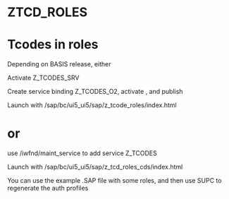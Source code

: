 # ZTCD_ROLES
Tcodes in roles
===============
Depending on BASIS release, either 

Activate Z_TCODES_SRV

Create service binding Z_TCODES_O2, activate , and publish

Launch with /sap/bc/ui5_ui5/sap/z_tcode_roles/index.html

or
=====
use /iwfnd/maint_service to add service Z_TCODES

Launch with /sap/bc/ui5_ui5/sap/z_tcd_roles_cds/index.html



You can use the example .SAP file with some roles, and then use SUPC to regenerate the auth profiles
